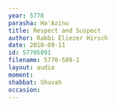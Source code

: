 ```yaml
---
year: 5770
parasha: Ha'Azinu
title: Respect and Suspect
author: Rabbi Eliezer Hirsch
date: 2010-09-11
id: 57705091
filename: 5770-509-1
layout: audio
moment: 
shabbat: Shuvah
occasion: 
---
```

